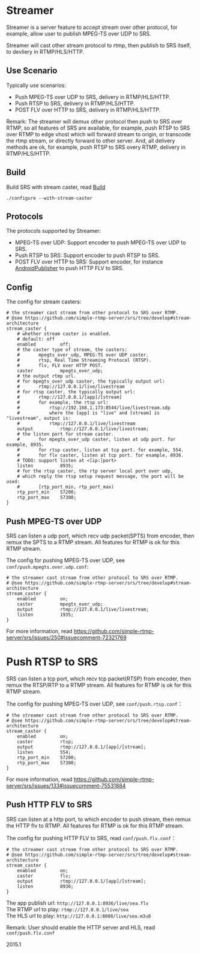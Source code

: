 # Streamer

Streamer is a server feature to accept stream over other protocol, for example, allow user to publish MPEG-TS over UDP to SRS.

Streamer will cast other stream protocol to rtmp, then publish to SRS itself, to devliery in RTMP/HLS/HTTP.

## Use Scenario

Typically use scenarios:

* Push MPEG-TS over UDP to SRS, delivery in RTMP/HLS/HTTP.
* Push RTSP to SRS, delivery in RTMP/HLS/HTTP.
* POST FLV over HTTP to SRS, delivery in RTMP/HLS/HTTP.

Remark: The streamer will demux other protocol then push to SRS over RTMP, so all features of SRS are available, for example, push RTSP to SRS over RTMP to edge vhost which will forward stream to origin, or transcode the rtmp stream, or directly forward to other server. And, all delivery methods are ok, for example, push RTSP to SRS overy RTMP, delivery in RTMP/HLS/HTTP.

## Build

Build SRS with stream caster, read [Build](v2_EN_Build)

```
./configure --with-stream-caster
```

## Protocols

The protocols supported by Streamer:

* MPEG-TS over UDP: Support encoder to push MPEG-TS over UDP to SRS.
* Push RTSP to SRS: Support encoder to push RTSP to SRS.
* POST FLV over HTTP to SRS: Support encoder, for instance [AndroidPublisher][ap] to push HTTP FLV to SRS.

## Config

The config for stream casters:

```
# the streamer cast stream from other protocol to SRS over RTMP.
# @see https://github.com/simple-rtmp-server/srs/tree/develop#stream-architecture
stream_caster {
    # whether stream caster is enabled.
    # default: off
    enabled         off;
    # the caster type of stream, the casters:
    #       mpegts_over_udp, MPEG-TS over UDP caster.
    #       rtsp, Real Time Streaming Protocol (RTSP).
    #       flv, FLV over HTTP POST.
    caster          mpegts_over_udp;
    # the output rtmp url.
    # for mpegts_over_udp caster, the typically output url:
    #       rtmp://127.0.0.1/live/livestream
    # for rtsp caster, the typically output url:
    #       rtmp://127.0.0.1/[app]/[stream]
    #       for example, the rtsp url:
    #           rtsp://192.168.1.173:8544/live/livestream.sdp
    #           where the [app] is "live" and [stream] is "livestream", output is:
    #           rtmp://127.0.0.1/live/livestream
    output          rtmp://127.0.0.1/live/livestream;
    # the listen port for stream caster.
    #       for mpegts_over_udp caster, listen at udp port. for example, 8935.
    #       for rtsp caster, listen at tcp port. for example, 554.
    #       for flv caster, listen at tcp port. for example, 8936.
    # TODO: support listen at <[ip:]port>
    listen          8935;
    # for the rtsp caster, the rtp server local port over udp,
    # which reply the rtsp setup request message, the port will be used:
    #       [rtp_port_min, rtp_port_max)
    rtp_port_min    57200;
    rtp_port_max    57300;
}
```

## Push MPEG-TS over UDP

SRS can listen a udp port, which recv udp packet(SPTS) from encoder, then remux the SPTS to a RTMP stream. All features for RTMP is ok for this RTMP stream.

The config for pushing MPEG-TS over UDP, see `conf/push.mpegts.over.udp.conf`:

```
# the streamer cast stream from other protocol to SRS over RTMP.
# @see https://github.com/simple-rtmp-server/srs/tree/develop#stream-architecture
stream_caster {
    enabled         on;
    caster          mpegts_over_udp;
    output          rtmp://127.0.0.1/live/livestream;
    listen          1935;
}
```

For more information, read https://github.com/simple-rtmp-server/srs/issues/250#issuecomment-72321769

# Push RTSP to SRS

SRS can listen a tcp port, which recv tcp packet(RTSP) from encoder, then remux the RTSP/RTP to a RTMP stream. All features for RTMP is ok for this RTMP stream.

The config for pushing MPEG-TS over UDP, see `conf/push.rtsp.conf`：

```
# the streamer cast stream from other protocol to SRS over RTMP.
# @see https://github.com/simple-rtmp-server/srs/tree/develop#stream-architecture
stream_caster {
    enabled         on;
    caster          rtsp;
    output          rtmp://127.0.0.1/[app]/[stream];
    listen          554;
    rtp_port_min    57200;
    rtp_port_max    57300;
}
```

For more information, read https://github.com/simple-rtmp-server/srs/issues/133#issuecomment-75531884

## Push HTTP FLV to SRS

SRS can listen at a http port, to which encoder to push stream, then remux the HTTP flv to RTMP. All features for RTMP is ok for this RTMP stream.

The config for pushing HTTP FLV to SRS, read `conf/push.flv.conf`：

```
# the streamer cast stream from other protocol to SRS over RTMP.
# @see https://github.com/simple-rtmp-server/srs/tree/develop#stream-architecture
stream_caster {
    enabled         on;
    caster          flv;
    output          rtmp://127.0.0.1/[app]/[stream];
    listen          8936;
}
```

The app publish url: `http://127.0.0.1:8936/live/sea.flv`<br/>
The RTMP url to play: `rtmp://127.0.0.1/live/sea`<br/>
The HLS url to play: `http://127.0.0.1:8080/live/sea.m3u8`

Remark: User should enable the HTTP server and HLS, read `conf/push.flv.conf`

2015.1

[ap]: https://github.com/simple-rtmp-server/android-publisher
